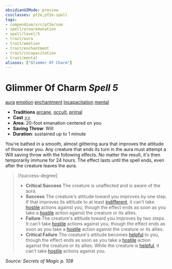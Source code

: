 ```yaml
---
obsidianUIMode: preview
cssclasses: pf2e,pf2e-spell
tags:
- compendium/src/pf2e/som
- spell/area/emanation
- spell/level/5
- trait/aura
- trait/emotion
- trait/enchantment
- trait/incapacitation
- trait/mental
aliases: ["Glimmer Of Charm"]
---
```

# Glimmer Of Charm *Spell 5*   
[aura](rules/traits/aura.md "Aura Combat Trait")  [emotion](rules/traits/emotion.md "Emotion Effect Trait")  [enchantment](rules/traits/enchantment.md "Enchantment School Trait")  [incapacitation](rules/traits/incapacitation.md "Incapacitation Effect Trait")  [mental](rules/traits/mental.md "Mental Effect Trait")  

- **Traditions** [arcane](rules/traits/arcane.md "Arcane Tradition Trait"), [occult](rules/traits/occult.md "Occult Tradition Trait"), [primal](rules/traits/primal.md "Primal Tradition Trait")
- **Cast** [>>](rules/core-rulebook/chapter-9-playing-the-game.md#Actions "Two-Action") 
- **Area**: 20-foot emanation centered on you
- **Saving Throw**: Will
- **Duration**: sustained up to 1 minute

You're bathed in a smooth, almost glittering aura that improves the attitude of those near you. Any creature that ends its turn in the aura must attempt a Will saving throw with the following effects. No matter the result, it's then temporarily immune for 24 hours. The effect lasts until the spell ends, even after the creature leaves the aura.

> [!success-degree] 
> - **Critical Success** The creature is unaffected and is aware of the aura.
> - **Success** The creature's attitude toward you improves by one step. If that improves its attitude to at least [indifferent](rules/conditions.md#Indifferent), it can't take [hostile](rules/conditions.md#Hostile) actions against you, though the effect ends as soon as you take a [hostile](rules/conditions.md#Hostile) action against the creature or its allies.
> - **Failure** The creature's attitude toward you improves by two steps. It can't take [hostile](rules/conditions.md#Hostile) actions against you, though the effect ends as soon as you take a [hostile](rules/conditions.md#Hostile) action against the creature or its allies.
> - **Critical Failure** The creature's attitude becomes [helpful](rules/conditions.md#Helpful) to you, though the effect ends as soon as you take a [hostile](rules/conditions.md#Hostile) action against the creature or its allies. While the creature is [helpful](rules/conditions.md#Helpful), it can't take [hostile](rules/conditions.md#Hostile) actions against you.

*Source: Secrets of Magic p. 108*